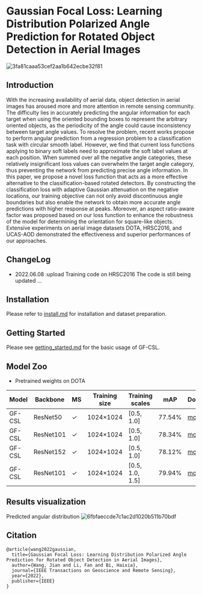 # Gaussian Focal Loss: Learning Distribution Polarized Angle Prediction for Rotated Object Detection in Aerial Images
![3fa81caaa53cef2aa1b642ecbe32f81](https://user-images.githubusercontent.com/56680663/166686152-21ce7cd1-d130-4a36-b0b3-6fe5590440b2.png)
## Introduction
With the increasing availability of aerial data, object detection in aerial images has aroused more and more attention in remote sensing community. The difficulty lies in accurately predicting the angular information for each target when using the oriented bounding boxes to represent the arbitrary oriented objects, as the periodicity of the angle could cause inconsistency between target angle values. To resolve the problem, recent works propose to perform angular prediction from a regression problem to a classification task with circular smooth label. However, we find that current loss functions applying to binary soft labels need to approximate the soft label values at each position. When summed over all the negative angle categories, these relatively insignificant loss values can overwhelm the target angle category, thus preventing the network from predicting precise angle information. In this paper, we propose a novel loss function that acts as a more effective alternative to the classification-based rotated detectors. By constructing the classification loss with adaptive Gaussian attenuation on the negative locations, our training objective can not only avoid discontinuous angle boundaries but also enable the network to obtain more accurate angle predictions with higher response at peaks. Moreover, an aspect ratio-aware factor was proposed based on our loss function to enhance the robustness of the model for determining the orientation for square-like objects. Extensive experiments on aerial image datasets DOTA, HRSC2016, and UCAS-AOD demonstrated the effectiveness and superior performances of our approaches.

## ChangeLog
* 2022.06.08 :upload Training code on HRSC2016
The code is still being updated ...

## Installation
Please refer to [install.md](https://github.com/WangJian981002/GF-CSL/blob/main/docs/INSTALL.md) for installation and dataset preparation.

## Getting Started
Please see [getting_started.md](https://github.com/WangJian981002/GF-CSL/blob/main/docs/GETTING_STARTED.md) for the basic usage of GF-CSL.

## Model Zoo
* Pretrained weights on DOTA

Model | Backbone | MS | Training size | Training scales | mAP | Download 
------------- | ------------- | ------------- | ------------- | ------------- | ------------- | -------------
GF-CSL | ResNet50 | ✓ | 1024×1024 | [0.5, 1.0] | 77.54% | [model](https://drive.google.com/file/d/17Z-0i-ifP_fY58CfoBr8LGBsfLLklm1l/view?usp=sharing)
GF-CSL | ResNet101 | ✓ | 1024×1024 | [0.5, 1.0] | 78.34% | [model](https://drive.google.com/file/d/1NU5ypyioIIpqCFBLT_87eT-_7K-gYzzS/view?usp=sharing)
GF-CSL | ResNet152 | ✓ | 1024×1024 | [0.5, 1.0] | 78.12% | [model](https://drive.google.com/file/d/1GgHAI57HFkhw_an3ONGt9Syttfrjg683/view?usp=sharing)
GF-CSL | ResNet101 | ✓ | 1024×1024 | [0.5, 1.0, 1.5] | 79.94% | [model](https://drive.google.com/file/d/1eAz5l-M4IqycL9mW2zegwN6wzVMIdJgM/view?usp=sharing)

<!---
* Pretrained weights on HRSC2016 and UCAS-AOD

Dataset | Backbone | MS | Training size | mAP07 | mAP12 | Download 
------------- | ------------- | ------------- | ------------- | ------------- | ------------- | -------------
HRSC2016 | ResNet50 | ✓ | 640×640 | 90.33% | 97.38% |
HRSC2016 | ResNet101 | ✓ | 800×800 | 90.53% | 97.90% |
UCAS-AOD | ResNet50 | ✓ | 640×640 | 89.61% | 96.42% |
UCAS-AOD | ResNet101 | ✓ | 800×800 | 89.51% | 96.51% |
-->
## Results visualization
Predicted angular distribution
![6fbfaeccde7c1ac2d1020b511b70bdf](https://user-images.githubusercontent.com/56680663/169776865-0e616e4c-c1b2-4659-abce-bc81229ac60b.png)


## Citation
```
@article{wang2022gaussian,
  title={Gaussian Focal Loss: Learning Distribution Polarized Angle Prediction for Rotated Object Detection in Aerial Images},
  author={Wang, Jian and Li, Fan and Bi, Haixia},
  journal={IEEE Transactions on Geoscience and Remote Sensing},
  year={2022},
  publisher={IEEE}
}
```
